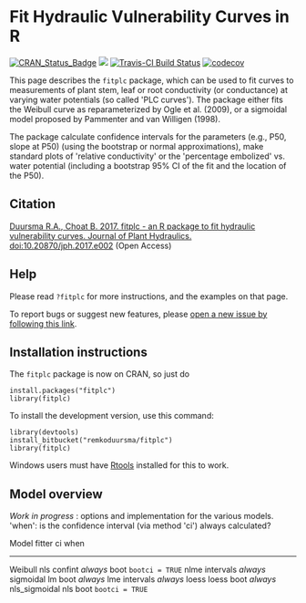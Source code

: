 # Fit Hydraulic Vulnerability Curves in R

[![CRAN\_Status\_Badge](http://www.r-pkg.org/badges/version/fitplc)](https://cran.r-project.org/package=fitplc) [![](https://cranlogs.r-pkg.org/badges/grand-total/fitplc)](https://CRAN.R-project.org/package=fitplc) [![Travis-CI Build Status](https://travis-ci.org/RemkoDuursma/fitplc.svg?branch=master)](https://travis-ci.org/RemkoDuursma/fitplc) [![codecov](https://codecov.io/gh/RemkoDuursma/fitplc/branch/master/graph/badge.svg)](https://codecov.io/gh/RemkoDuursma/fitplc) 

This page describes the `fitplc` package, which can be used to fit curves to measurements of plant stem, leaf or root conductivity (or conductance) at varying water potentials (so called 'PLC curves'). 
The package either fits the Weibull curve as reparameterized by Ogle et al. (2009), or a sigmoidal model proposed by Pammenter and van Willigen (1998). 

The package calculate confidence intervals for the parameters (e.g., P50, slope at P50) (using the bootstrap or normal approximations), make standard plots of 'relative conductivity' or the 'percentage embolized' vs. water potential (including a bootstrap 95% CI of the fit and the location of the P50).

## Citation

[Duursma R.A., Choat B. 2017. fitplc - an R package to fit hydraulic vulnerability curves. Journal of Plant Hydraulics. doi:10.20870/jph.2017.e002](http://jplanthydro.org/article/view/1541) (Open Access)

## Help

Please read `?fitplc` for more instructions, and the examples on that page.

To report bugs or suggest new features, please [open a new issue by following this link](https://bitbucket.org/remkoduursma/fitplc/issues/new).


## Installation instructions

The `fitplc` package is now on CRAN, so just do

```
install.packages("fitplc")
library(fitplc)
```

To install the development version, use this command:
```
library(devtools)
install_bitbucket("remkoduursma/fitplc")
library(fitplc)
```

Windows users must have [Rtools](http://cran.r-project.org/bin/windows/Rtools/) installed for this to work.


## Model overview

*Work in progress* : options and implementation for the various models.
'when': is the confidence interval (via method 'ci') always calculated?

Model          fitter     ci          when
-------        -------    -------     -------
Weibull        nls        confint     *always*
                          boot        `bootci = TRUE`
               nlme       intervals   *always*
sigmoidal      lm         boot        *always*
               lme        intervals   *always*
loess          loess      boot        *always*
nls_sigmoidal  nls        boot        `bootci = TRUE`


